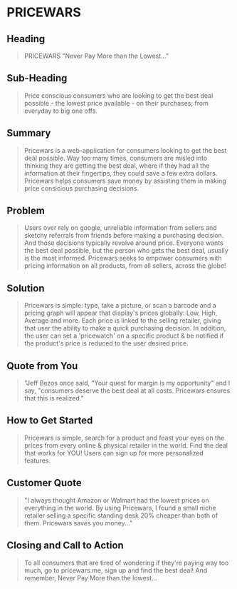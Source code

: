 # PRICEWARS #

<!-- 
> This material was originally posted [here](http://www.quora.com/What-is-Amazons-approach-to-product-development-and-product-management). It is reproduced here for posterities sake.

There is an approach called "working backwards" that is widely used at Amazon. They work backwards from the customer, rather than starting with an idea for a product and trying to bolt customers onto it. While working backwards can be applied to any specific product decision, using this approach is especially important when developing new products or features.

For new initiatives a product manager typically starts by writing an internal press release announcing the finished product. The target audience for the press release is the new/updated product's customers, which can be retail customers or internal users of a tool or technology. Internal press releases are centered around the customer problem, how current solutions (internal or external) fail, and how the new product will blow away existing solutions.

If the benefits listed don't sound very interesting or exciting to customers, then perhaps they're not (and shouldn't be built). Instead, the product manager should keep iterating on the press release until they've come up with benefits that actually sound like benefits. Iterating on a press release is a lot less expensive than iterating on the product itself (and quicker!).

If the press release is more than a page and a half, it is probably too long. Keep it simple. 3-4 sentences for most paragraphs. Cut out the fat. Don't make it into a spec. You can accompany the press release with a FAQ that answers all of the other business or execution questions so the press release can stay focused on what the customer gets. My rule of thumb is that if the press release is hard to write, then the product is probably going to suck. Keep working at it until the outline for each paragraph flows. 

Oh, and I also like to write press-releases in what I call "Oprah-speak" for mainstream consumer products. Imagine you're sitting on Oprah's couch and have just explained the product to her, and then you listen as she explains it to her audience. That's "Oprah-speak", not "Geek-speak".

Once the project moves into development, the press release can be used as a touchstone; a guiding light. The product team can ask themselves, "Are we building what is in the press release?" If they find they're spending time building things that aren't in the press release (overbuilding), they need to ask themselves why. This keeps product development focused on achieving the customer benefits and not building extraneous stuff that takes longer to build, takes resources to maintain, and doesn't provide real customer benefit (at least not enough to warrant inclusion in the press release).
 -->
 
## Heading ##
  > PRICEWARS "Never Pay More than the Lowest..."

## Sub-Heading ##
  > Price conscious consumers who are looking to get the best deal possible - the lowest price available - on their purchases; from everyday to big one offs.

## Summary ##
  > Pricewars is a web-application for consumers looking to get the best deal possible. Way too many times, consumers are misled into thinking they are getting the best deal, where if they had all the information at their fingertips, they could save a few extra dollars.  Pricewars helps consumers save money by assisting them in making price consicious purchasing decisions. 

## Problem ##
  > Users over rely on google, unreliable information from sellers and sketchy referrals from friends before making a purchasing decision. And those decisions typically revolve around price. Everyone wants the best deal possible, but the person who gets the best deal, usually is the most informed. Pricewars seeks to empower consumers with pricing information on all products, from all sellers, across the globe!

## Solution ##
  > Pricewars is simple: type, take a picture, or scan a barcode and a pricing graph will appear that display's prices globally: Low, High, Average and more. Each price is linked to the selling retailer, giving that user the ability to make a quick purchasing decision. In addition, the user can set a 'pricewatch' on a specific product & be notified if the product's price is reduced to the user desired price.

## Quote from You ##
  > "Jeff Bezos once said, "Your quest for margin is my opportunity" and I say, "consumers deserve the best deal at all costs. Pricewars ensures that this is realized."

## How to Get Started ##
  > Pricewars is simple, search for a product and feast your eyes on the prices from every online & physical retailer in the world. Find the deal that works for YOU! Users can sign up for more personalized features.

## Customer Quote ##
  > "I always thought Amazon or Walmart had the lowest prices on everything in the world. By using Pricewars, I found a small niche retailer selling a specific standing desk 20% cheaper than both of them. Pricewars saves you money..."

## Closing and Call to Action ##
  > To all consumers that are tired of wondering if they're paying way too much, go to pricewars.me, sign up and find the best deal! And remember, Never Pay More than the lowest...
